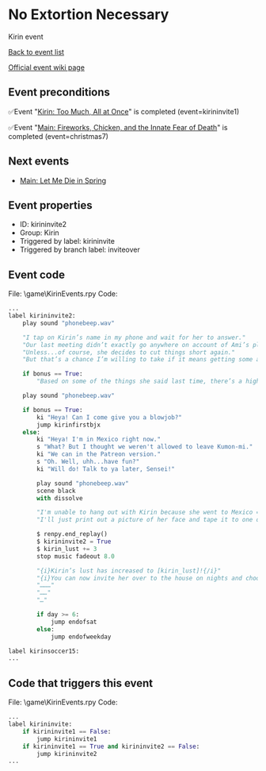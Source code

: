 # No Extortion Necessary
Kirin event

[Back to event list](./../)

[Official event wiki page](https://lessonsinlove.wiki/index.php?title=Special%3ASearch&search=kirininvite2&go=Go)



## Event preconditions
✅Event "[Kirin: Too Much, All at Once](./kirininvite1.md)" is completed (event=kirininvite1)

✅Event "[Main: Fireworks, Chicken, and the Innate Fear of Death](./christmas7.md)" is completed (event=christmas7)



## Next events
* [Main: Let Me Die in Spring](./day261.md)

## Event properties
* ID: kirininvite2
* Group: Kirin
* Triggered by label: kirininvite
* Triggered by branch label: inviteover

## Event code
File: \game\KirinEvents.rpy
Code:
```python
...
label kirininvite2:
    play sound "phonebeep.wav"

    "I tap on Kirin’s name in my phone and wait for her to answer."
    "Our last meeting didn’t exactly go anywhere on account of Ami’s plans being cut short, but I’ve already confirmed that she will {i}definitely{/i} be gone this time around."
    "Unless...of course, she decides to cut things short again."
    "But that’s a chance I’m willing to take if it means getting some alone time with Kirin."

    if bonus == True:
        "Based on some of the things she said last time, there’s a high probability that she’ll, once again, be too nervous to try anything, but-"

    play sound "phonebeep.wav"

    if bonus == True:
        ki "Heya! Can I come give you a blowjob?"
        jump kirinfirstbjx
    else:
        ki "Heya! I'm in Mexico right now."
        s "What? But I thought we weren't allowed to leave Kumon-mi."
        ki "We can in the Patreon version."
        s "Oh. Well, uhh...have fun?"
        ki "Will do! Talk to ya later, Sensei!"

        play sound "phonebeep.wav"
        scene black
        with dissolve

        "I'm unable to hang out with Kirin because she went to Mexico =/"
        "I'll just print out a picture of her face and tape it to one of my pillows and hang out with that instead."

        $ renpy.end_replay()
        $ kirininvite2 = True
        $ kirin_lust += 3
        stop music fadeout 8.0

        "{i}Kirin’s lust has increased to [kirin_lust]!{/i}"
        "{i}You can now invite her over to the house on nights and choose to raise your affection or hug her!{/i}"
        "………"
        "……"
        "…"

        if day >= 6:
            jump endofsat
        else:
            jump endofweekday

label kirinsoccer15:
...
```

## Code that triggers this event
File: \game\KirinEvents.rpy
Code:
```python
...
label kirininvite:
    if kirininvite1 == False:
        jump kirininvite1
    if kirininvite1 == True and kirininvite2 == False:
        jump kirininvite2
...
```